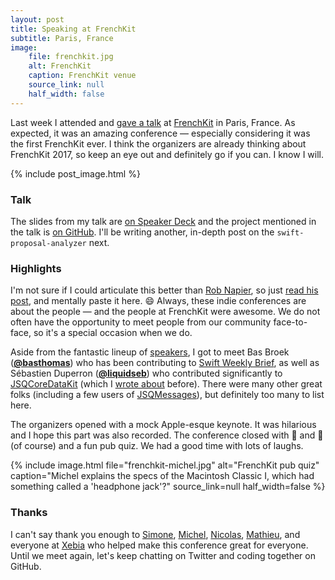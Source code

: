 ```yaml
---
layout: post
title: Speaking at FrenchKit
subtitle: Paris, France
image:
    file: frenchkit.jpg
    alt: FrenchKit
    caption: FrenchKit venue
    source_link: null
    half_width: false
---
```


Last week I attended and [gave a talk](https://speakerdeck.com/jessesquires/140-proposals-in-30-minutes) at [FrenchKit](http://frenchkit.fr) in Paris, France. As expected, it was an amazing conference &mdash; especially considering it was the first FrenchKit ever. I think the organizers are already thinking about FrenchKit 2017, so keep an eye out and definitely go if you can. I know I will.

<!--excerpt-->

{% include post_image.html %}

### Talk

The slides from my talk are [on Speaker Deck](https://speakerdeck.com/jessesquires/140-proposals-in-30-minutes) and the project mentioned in the talk is [on GitHub](https://github.com/jessesquires/swift-proposal-analyzer). I'll be writing another, in-depth post on the `swift-proposal-analyzer` next.

### Highlights

I'm not sure if I could articulate this better than [Rob Napier](https://twitter.com/cocoaphony), so just [read his post](http://robnapier.net/copying), and mentally paste it here. 😄 Always, these indie conferences are about the people &mdash; and the people at FrenchKit were awesome. We do not often have the opportunity to meet people from our community face-to-face, so it's a special occasion when we do.

Aside from the fantastic lineup of [speakers](http://frenchkit.fr/#programme), I got to meet Bas Broek ([**@basthomas**](https://twitter.com/BasThomas)) who has been contributing to [Swift Weekly Brief](http://swiftweekly.github.io), as well as Sébastien Duperron ([**@liquidseb**](https://twitter.com/liquidseb)) who contributed significantly to [JSQCoreDataKit](https://github.com/jessesquires/JSQCoreDataKit) (which I [wrote about](/open-source-everything/) before). There were many other great folks (including a few users of [JSQMessages](https://github.com/jessesquires/JSQMessagesViewController)), but definitely too many to list here.

The organizers opened with a mock Apple-esque keynote. It was hilarious and I hope this part was also recorded. The conference closed with 🧀 and 🍷 (of course) and a fun pub quiz. We had a good time with lots of laughs.

{% include image.html
    file="frenchkit-michel.jpg"
    alt="FrenchKit pub quiz"
    caption="Michel explains the specs of the Macintosh Classic I, which had something called a 'headphone jack'?"
    source_link=null
    half_width=false
%}

### Thanks

I can't say thank you enough to [Simone](https://twitter.com/viteinfinite), [Michel](https://twitter.com/guilletmichel), [Nicolas](https://twitter.com/nlauquin), [Mathieu](https://twitter.com/MonsieurDart), and everyone at [Xebia](https://twitter.com/XebiaFr) who helped make this conference great for everyone. Until we meet again, let's keep chatting on Twitter and coding together on GitHub.
